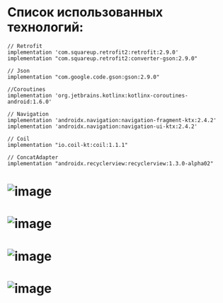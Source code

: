 # Список использованных технологий:
    // Retrofit 
    implementation 'com.squareup.retrofit2:retrofit:2.9.0'
    implementation "com.squareup.retrofit2:converter-gson:2.9.0"

    // Json
    implementation "com.google.code.gson:gson:2.9.0"

    //Coroutines
    implementation 'org.jetbrains.kotlinx:kotlinx-coroutines-android:1.6.0'

    // Navigation
    implementation 'androidx.navigation:navigation-fragment-ktx:2.4.2'
    implementation 'androidx.navigation:navigation-ui-ktx:2.4.2'

    // Coil
    implementation "io.coil-kt:coil:1.1.1"
    
    // ConcatAdapter
    implementation "androidx.recyclerview:recyclerview:1.3.0-alpha02"
# ![image](https://user-images.githubusercontent.com/32362643/172830295-f2b2c4b3-7846-43a5-a405-5a757ba7b48b.png)
# ![image](https://user-images.githubusercontent.com/32362643/172830398-8a2a5b68-c51f-456d-8ca6-e2ec6b7c0ce1.png)
# ![image](https://user-images.githubusercontent.com/32362643/172830436-1cdcfe32-a53f-494c-adc3-823c72f43823.png)
# ![image](https://user-images.githubusercontent.com/32362643/172830478-2e5711c0-b3ee-4433-8a25-77dc58099c8e.png)
